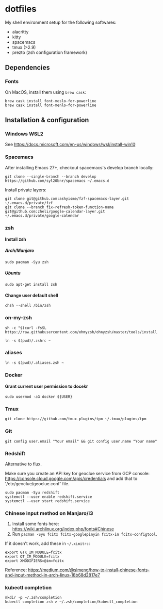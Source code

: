 # dotfiles
My shell environment setup for the following softwares:

* alacritty
* kitty
* spacemacs
* tmux (>2.9)
* prezto (zsh configuration framework)

## Dependencies
### Fonts
On MacOS, install them using `brew cask`:
```
brew cask install font-meslo-for-powerline
brew cask install font-menlo-for-powerline
```

## Installation & configuration
### Windows WSL2
See https://docs.microsoft.com/en-us/windows/wsl/install-win10

### Spacemacs
After installing Emacs 27+, checkout spacemacs's develop branch locally:
```
git clone --single-branch --branch develop https://github.com/syl20bnr/spacemacs ~/.emacs.d
```
Install private layers:
```
git clone git@github.com:ashyisme/fzf-spacemacs-layer.git ~/.emacs.d/private/fzf
git clone --branch fix-refresh-token-function-name git@github.com:zheli/google-calendar-layer.git ~/.emacs.d/private/google-calendar
```

### zsh
#### Install zsh
##### Arch/Manjaro
```
sudo pacman -Syu zsh
```
##### Ubuntu
```
sudo apt-get install zsh
```
#### Change user default shell
```
chsh --shell /bin/zsh
```

### on-my-zsh
```
sh -c "$(curl -fsSL https://raw.githubusercontent.com/ohmyzsh/ohmyzsh/master/tools/install.sh)"

ln -s $(pwd)/.zshrc ~
```

### aliases
```
ln -s $(pwd)/.aliases.zsh ~
```

### Docker
#### Grant current user permission to docekr
```
sudo usermod -aG docker ${USER}
```

### Tmux
```
git clone https://github.com/tmux-plugins/tpm ~/.tmux/plugins/tpm
```

### Git
```
git config user.email "Your email" && git config user.name "Your name"
```

### Redshift
Alternative to flux.

Make sure you create an API key for geoclue service from GCP console:
https://console.cloud.google.com/apis/credentials and add that to
'/etc/geoclue/geoclue.conf' file.
```
sudo pacman -Syu redshift
systemctl --user enable redshift.service
systemctl --user start redshift.service
```

### Chinese input method on Manjaro/i3
1. Install some fonts here: https://wiki.archlinux.org/index.php/fonts#Chinese
2. Run `pacman -Syu fcitx fcitx-googlepinyin fcitx-im fcitx-configtool`.

If it doesn't work, add these in `~/.xinitrc`:
```
export GTK_IM_MODULE=fcitx
export QT_IM_MODULE=fcitx
export XMODIFIERS=@im=fcitx
```
Reference: https://medium.com/@slmeng/how-to-install-chinese-fonts-and-input-method-in-arch-linux-18b68d2817e7

### kubectl completion
```
mkdir -p ~/.zsh/completion
kubectl completion zsh > ~/.zsh/completion/kubectl_completion
```
